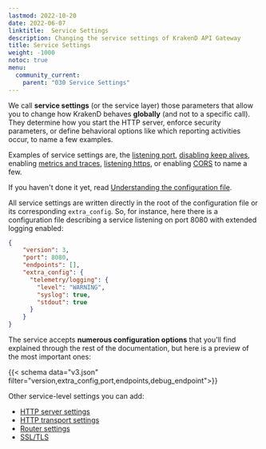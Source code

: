 ```yaml
---
lastmod: 2022-10-20
date: 2022-06-07
linktitle:  Service Settings
description: Changing the service settings of KrakenD API Gateway
title: Service Settings
weight: -1000
notoc: true
menu:
  community_current:
    parent: "030 Service Settings"
---
```

We call **service settings** (or the service layer) those parameters that allow you to change how KrakenD behaves **globally** (and not to a specific call). They determine how you start the HTTP server, enforce security parameters, or define behavioral options like which reporting activities occur, to name a few examples.

Examples of service settings are, the [listening port](/docs/service-settings/http-server-settings/), [disabling keep alives](/docs/service-settings/http-transport-settings/), enabling [metrics and traces](/docs/telemetry/), [listening https](/docs/service-settings/tls/), or enabling [CORS](/docs/service-settings/cors/) to name a few.

If you haven't done it yet, read [ Understanding the configuration file](/docs/configuration/structure/).

All service settings are written directly in the root of the configuration file or its corresponding `extra_config`. So, for instance, here there is a configuration file describing a service listening on port 8080 with extended logging enabled:

```json
{
    "version": 3,
    "port": 8080,
    "endpoints": [],
    "extra_config": {
      "telemetry/logging": {
        "level": "WARNING",
        "syslog": true,
        "stdout": true
      }
    }
}
```

The service accepts **numerous configuration options** that you'll find explained through the rest of the documentation, but here is a preview of the most important ones:

{{< schema data="v3.json" filter="version,extra_config,port,endpoints,debug_endpoint">}}

Other service-level settings you can add:

- [HTTP server settings](/docs/service-settings/http-server-settings/)
- [HTTP transport settings](/docs/service-settings/http-transport-settings/)
- [Router settings](/docs/service-settings/router-options/)
- [SSL/TLS](/docs/service-settings/tls/)
